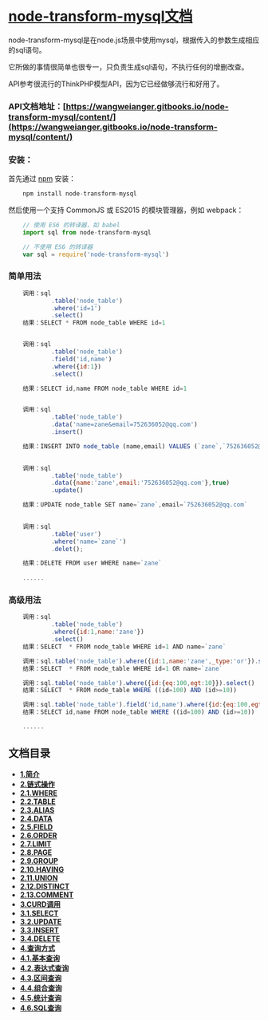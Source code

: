 # [node-transform-mysql文档](https://wangweianger.gitbooks.io/node-transform-mysql/content/)

node-transform-mysql是在node.js场景中使用mysql，根据传入的参数生成相应的sql语句。

它所做的事情很简单也很专一，只负责生成sql语句，不执行任何的增删改查。

API参考很流行的ThinkPHP模型API，因为它已经做够流行和好用了。

### API文档地址：[https://wangweianger.gitbooks.io/node-transform-mysql/content/](https://wangweianger.gitbooks.io/node-transform-mysql/content/)

### 安装：

首先通过 [npm](https://www.npmjs.com/) 安装：

```js
    npm install node-transform-mysql
```

然后使用一个支持 CommonJS 或 ES2015 的模块管理器，例如 webpack：

```js
    // 使用 ES6 的转译器，如 babel
    import sql from node-transform-mysql

    // 不使用 ES6 的转译器
    var sql = require('node-transform-mysql')
```

### 简单用法
```js
    调用：sql
            .table('node_table')
            .where('id=1')
            .select()
    结果：SELECT * FROM node_table WHERE id=1


    调用：sql
            .table('node_table')
            .field('id,name')
            .where({id:1})
            .select()

    结果：SELECT id,name FROM node_table WHERE id=1


    调用：sql
            .table('node_table')
            .data('name=zane&email=752636052@qq.com')
            .insert()

    结果：INSERT INTO node_table (name,email) VALUES (`zane`,`752636052@qq.com`)

    
    调用：sql
            .table('node_table')
            .data({name:'zane',email:'752636052@qq.com'},true)
            .update()

    结果：UPDATE node_table SET name=`zane`,email=`752636052@qq.com`
   

    调用：sql
            .table('user')
            .where('name=`zane`')
            .delet();

    结果：DELETE FROM user WHERE name=`zane`
    
    ......
```


### 高级用法
```js
    调用：sql
            .table('node_table')
            .where({id:1,name:'zane'})
            .select()
    结果：SELECT  * FROM node_table WHERE id=1 AND name=`zane`

    调用：sql.table('node_table').where({id:1,name:'zane',_type:'or'}).select()
    结果：SELECT  * FROM node_table WHERE id=1 OR name=`zane`

    调用：sql.table('node_table').where({id:{eq:100,egt:10}}).select()
    结果：SELECT  * FROM node_table WHERE ((id=100) AND (id>=10))

    调用：sql.table('node_table').field('id,name').where({id:{eq:100,egt:10}}).select()
    结果：SELECT id,name FROM node_table WHERE ((id=100) AND (id>=10))

    ......
```



## 文档目录

* [**1.简介**](/README.md)
* [**2.链式操作**](/docs/chain/README.md)
 * [**2.1.WHERE**](/docs/chain/where.md)
 * [**2.2.TABLE**](/docs/chain/table.md)
 * [**2.3.ALIAS**](/docs/chain/alias.md)
 * [**2.4.DATA**](/docs/chain/data.md)
 * [**2.5.FIELD**](/docs/chain/field.md)
 * [**2.6.ORDER**](/docs/chain/order.md)
 * [**2.7.LIMIT**](/docs/chain/limit.md)
 * [**2.8.PAGE**](/docs/chain/page.md)
 * [**2.9.GROUP**](/docs/chain/group.md)
 * [**2.10.HAVING**](/docs/chain/having.md)
 * [**2.11.UNION**](/docs/chain/union.md)
 * [**2.12.DISTINCT**](/docs/chain/distinct.md)
 * [**2.13.COMMENT**](/docs/chain/comment.md)
* [**3.CURD调用**](/docs/curd/README.md)
 * [**3.1.SELECT**](/docs/curd/select.md)
 * [**3.2.UPDATE**](/docs/curd/update.md)
 * [**3.3.INSERT**](/docs/curd/insert.md)
 * [**3.4.DELETE**](/docs/curd/delete.md)
* [**4.查询方式**](/docs/advanced/README.md)
 * [**4.1.基本查询**](/docs/advanced/basesearch.md)
 * [**4.2.表达式查询**](/docs/advanced/bdssearch.md)
 * [**4.3.区间查询**](/docs/advanced/qjsearch.md)
 * [**4.4.组合查询**](/docs/advanced/zhsearch.md)
 * [**4.5.统计查询**](/docs/advanced/tjsearch.md)
 * [**4.6.SQL查询**](/docs/advanced/sqlsearch.md)








